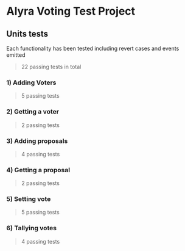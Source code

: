 # Alyra Voting Test Project

## Units tests

Each functionality has been tested including revert cases and events emitted

>22 passing tests in total

### 1) Adding Voters
>5 passing tests

### 2) Getting a voter
>2 passing tests

### 3) Adding proposals
> 4 passing tests

### 4) Getting a proposal
> 2 passing tests

### 5) Setting vote
> 5 passing tests

### 6) Tallying votes
> 4 passing tests

